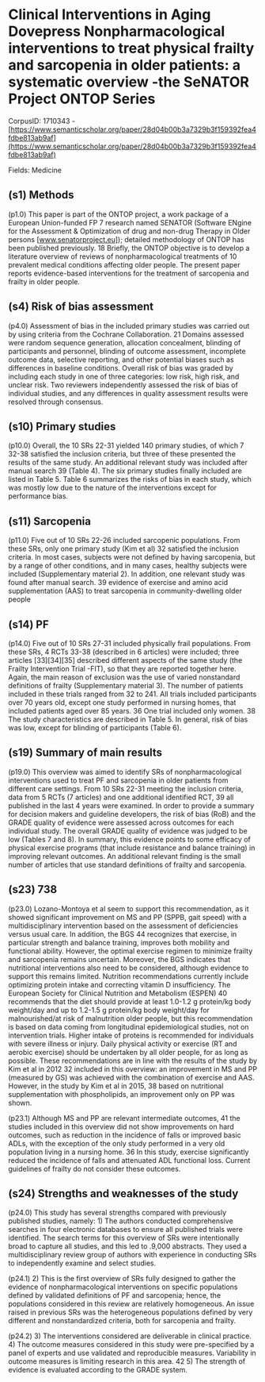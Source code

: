 # Clinical Interventions in Aging Dovepress Nonpharmacological interventions to treat physical frailty and sarcopenia in older patients: a systematic overview -the SeNATOR Project ONTOP Series

CorpusID: 1710343 - [https://www.semanticscholar.org/paper/28d04b00b3a7329b3f159392fea4fdbe813ab9af](https://www.semanticscholar.org/paper/28d04b00b3a7329b3f159392fea4fdbe813ab9af)

Fields: Medicine

## (s1) Methods
(p1.0) This paper is part of the ONTOP project, a work package of a European Union-funded FP 7 research named SENATOR (Software ENgine for the Assessment & Optimization of drug and non-drug Therapy in Older persons [www.senatorproject.eu]); detailed methodology of ONTOP has been published previously. 18 Briefly, the ONTOP objective is to develop a literature overview of reviews of nonpharmacological treatments of 10 prevalent medical conditions affecting older people. The present paper reports evidence-based interventions for the treatment of sarcopenia and frailty in older people.
## (s4) Risk of bias assessment
(p4.0) Assessment of bias in the included primary studies was carried out by using criteria from the Cochrane Collaboration. 21 Domains assessed were random sequence generation, allocation concealment, blinding of participants and personnel, blinding of outcome assessment, incomplete outcome data, selective reporting, and other potential biases such as differences in baseline conditions. Overall risk of bias was graded by including each study in one of three categories: low risk, high risk, and unclear risk. Two reviewers independently assessed the risk of bias of individual studies, and any differences in quality assessment results were resolved through consensus.
## (s10) Primary studies
(p10.0) Overall, the 10 SRs 22-31 yielded 140 primary studies, of which 7 32-38 satisfied the inclusion criteria, but three of these presented the results of the same study. An additional relevant study was included after manual search 39 (Table 4). The six primary studies finally included are listed in Table 5. Table 6 summarizes the risks of bias in each study, which was mostly low due to the nature of the interventions except for performance bias.
## (s11) Sarcopenia
(p11.0) Five out of 10 SRs 22-26 included sarcopenic populations. From these SRs, only one primary study (Kim et al) 32 satisfied the inclusion criteria. In most cases, subjects were not defined by having sarcopenia, but by a range of other conditions, and in many cases, healthy subjects were included (Supplementary material 2). In addition, one relevant study was found after manual search. 39 evidence of exercise and amino acid supplementation (AAS) to treat sarcopenia in community-dwelling older people  
## (s14) PF
(p14.0) Five out of 10 SRs 27-31 included physically frail populations. From these SRs, 4 RCTs 33-38 (described in 6 articles) were included; three articles [33][34][35] described different aspects of the same study (the Frailty Intervention Trial -FIT), so that they are reported together here. Again, the main reason of exclusion was the use of varied nonstandard definitions of frailty (Supplementary material 3). The number of patients included in these trials ranged from 32 to 241. All trials included participants over 70 years old, except one study performed in nursing homes, that included patients aged over 85 years. 36 One trial included only women. 38 The study characteristics are described in Table 5. In general, risk of bias was low, except for blinding of participants (Table 6).
## (s19) Summary of main results
(p19.0) This overview was aimed to identify SRs of nonpharmacological interventions used to treat PF and sarcopenia in older patients from different care settings. From 10 SRs 22-31 meeting the inclusion criteria, data from 5 RCTs (7 articles)  and one additional identified RCT, 39 all published in the last 4 years were examined. In order to provide a summary for decision makers and guideline developers, the risk of bias (RoB) and the GRADE quality of evidence were assessed across outcomes for each individual study. The overall GRADE quality of evidence was judged to be low (Tables 7 and 8). In summary, this evidence points to some efficacy of physical exercise programs (that include resistance and balance training) in improving relevant outcomes. An additional relevant finding is the small number of articles that use standard definitions of frailty and sarcopenia.
## (s23) 738
(p23.0) Lozano-Montoya et al seem to support this recommendation, as it showed significant improvement on MS and PP (SPPB, gait speed) with a multidisciplinary intervention based on the assessment of deficiencies versus usual care. In addition, the BGS 44 recognizes that exercise, in particular strength and balance training, improves both mobility and functional ability. However, the optimal exercise regimen to minimize frailty and sarcopenia remains uncertain. Moreover, the BGS indicates that nutritional interventions also need to be considered, although evidence to support this remains limited. Nutrition recommendations currently include optimizing protein intake and correcting vitamin D insufficiency. The European Society for Clinical Nutrition and Metabolism (ESPEN) 40 recommends that the diet should provide at least 1.0-1.2 g protein/kg body weight/day and up to 1.2-1.5 g protein/kg body weight/day for malnourished/at risk of malnutrition older people, but this recommendation is based on data coming from longitudinal epidemiological studies, not on intervention trials. Higher intake of proteins is recommended for individuals with severe illness or injury. Daily physical activity or exercise (RT and aerobic exercise) should be undertaken by all older people, for as long as possible. These recommendations are in line with the results of the study by Kim et al in 2012 32 included in this overview: an improvement in MS and PP (measured by GS) was achieved with the combination of exercise and AAS. However, in the study by Kim et al in 2015, 38 based on nutritional supplementation with phospholipids, an improvement only on PP was shown.

(p23.1) Although MS and PP are relevant intermediate outcomes, 41 the studies included in this overview did not show improvements on hard outcomes, such as reduction in the incidence of falls or improved basic ADLs, with the exception of the only study performed in a very old population living in a nursing home. 36 In this study, exercise significantly reduced the incidence of falls and attenuated ADL functional loss. Current guidelines of frailty do not consider these outcomes.
## (s24) Strengths and weaknesses of the study
(p24.0) This study has several strengths compared with previously published studies, namely: 1) The authors conducted comprehensive searches in four electronic databases to ensure all published trials were identified. The search terms for this overview of SRs were intentionally broad to capture all studies, and this led to .9,000 abstracts. They used a multidisciplinary review group of authors with experience in conducting SRs to independently examine and select studies.

(p24.1) 2) This is the first overview of SRs fully designed to gather the evidence of nonpharmacological interventions on specific populations defined by validated definitions of PF and sarcopenia; hence, the populations considered in this review are relatively homogeneous. An issue raised in previous SRs was the heterogeneous populations defined by very different and nonstandardized criteria, both for sarcopenia and frailty.

(p24.2) 3) The interventions considered are deliverable in clinical practice. 4) The outcome measures considered in this study were pre-specified by a panel of experts and use validated and reproducible measures. Variability in outcome measures is limiting research in this area. 42 5) The strength of evidence is evaluated according to the GRADE system.
